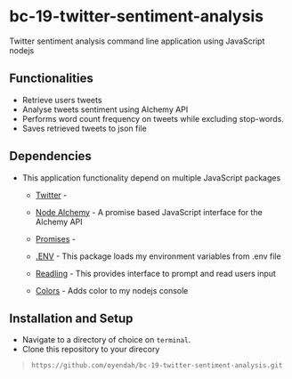 # bc-19-twitter-sentiment-analysis
Twitter sentiment analysis command line application using JavaScript nodejs

## Functionalities
* Retrieve users tweets
* Analyse tweets sentiment using Alchemy API
* Performs word count frequency on tweets while excluding stop-words.
* Saves retrieved tweets to json file

## Dependencies
* This application functionality depend on multiple JavaScript packages
  * [Twitter](https://www.npmjs.com/package/twitter) - 

  * [Node Alchemy](https://www.npmjs.com/package/node_alchemy) - A promise based JavaScript interface for the Alchemy API

  * [Promises](https://www.promisejs.org/) - 

  * [.ENV](https://www.npmjs.com/package/dotenv) - This package loads my environment variables from .env file

  * [Readling](https://nodejs.org/api/readline.html) - This provides interface to prompt and read users input 

  * [Colors](https://www.npmjs.com/package/colors) - Adds color to my nodejs console

## Installation and Setup
* Navigate to a directory of choice on `terminal`.
* Clone this repository to your direcory
> `https://github.com/oyendah/bc-19-twitter-sentiment-analysis.git`

